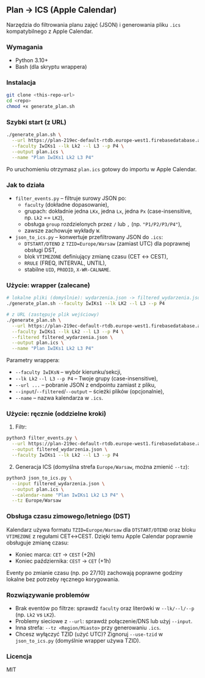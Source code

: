 ## Plan → ICS (Apple Calendar)

Narzędzia do filtrowania planu zajęć (JSON) i generowania pliku `.ics` kompatybilnego z Apple Calendar.

### Wymagania
- Python 3.10+
- Bash (dla skryptu wrappera)

### Instalacja
```bash
git clone <this-repo-url>
cd <repo>
chmod +x generate_plan.sh
```

### Szybki start (z URL)
```bash
./generate_plan.sh \
  --url https://plan-219ec-default-rtdb.europe-west1.firebasedatabase.app/wydarzenia.json \
  --faculty IwIKs1 --lk Lk2 --l L3 --p P4 \
  --output plan.ics \
  --name "Plan IwIKs1 Lk2 L3 P4"
```

Po uruchomieniu otrzymasz `plan.ics` gotowy do importu w Apple Calendar.

### Jak to działa
- `filter_events.py` – filtruje surowy JSON po:
  - `faculty` (dokładne dopasowanie),
  - grupach: dokładnie jedna `LKx`, jedna `Lx`, jedna `Px` (case-insensitive, np. `Lk2` == `LK2`),
  - obsługa `group` rozdzielonych przez `/` lub `,` (np. `"P1/P2/P3/P4"`),
  - zawsze zachowuje wykłady `W`.
- `json_to_ics.py` – konwertuje przefiltrowany JSON do `.ics`:
  - `DTSTART/DTEND` z `TZID=Europe/Warsaw` (zamiast UTC) dla poprawnej obsługi DST,
  - blok `VTIMEZONE` definiujący zmianę czasu (CET ↔ CEST),
  - `RRULE` (FREQ, INTERVAL, UNTIL),
  - stabilne `UID`, `PRODID`, `X-WR-CALNAME`.

### Użycie: wrapper (zalecane)
```bash
# lokalne pliki (domyślnie): wydarzenia.json -> filtered_wydarzenia.json -> plan.ics
./generate_plan.sh --faculty IwIKs1 --lk LK2 --l L3 --p P4

# z URL (zastępuje plik wejściowy)
./generate_plan.sh \
  --url https://plan-219ec-default-rtdb.europe-west1.firebasedatabase.app/wydarzenia.json \
  --faculty IwIKs1 --lk Lk2 --l L3 --p P4 \
  --filtered filtered_wydarzenia.json \
  --output plan.ics \
  --name "Plan IwIKs1 Lk2 L3 P4"
```

Parametry wrappera:
- `--faculty IwIKsN` – wybór kierunku/sekcji,
- `--lk Lk2` `--l L3` `--p P4` – Twoje grupy (case-insensitive),
- `--url ...` – pobranie JSON z endpointu zamiast z pliku,
- `--input`/`--filtered`/`--output` – ścieżki plików (opcjonalnie),
- `--name` – nazwa kalendarza w `.ics`.

### Użycie: ręcznie (oddzielne kroki)
1) Filtr:
```bash
python3 filter_events.py \
  --url https://plan-219ec-default-rtdb.europe-west1.firebasedatabase.app/wydarzenia.json \
  --output filtered_wydarzenia.json \
  --faculty IwIKs1 --lk Lk2 --l L3 --p P4
```
2) Generacja ICS (domyślna strefa `Europe/Warsaw`, można zmienić `--tz`):
```bash
python3 json_to_ics.py \
  --input filtered_wydarzenia.json \
  --output plan.ics \
  --calendar-name "Plan IwIKs1 Lk2 L3 P4" \
  --tz Europe/Warsaw
```

### Obsługa czasu zimowego/letniego (DST)
Kalendarz używa formatu `TZID=Europe/Warsaw` dla `DTSTART/DTEND` oraz bloku `VTIMEZONE` z regułami CET↔CEST. Dzięki temu Apple Calendar poprawnie obsługuje zmianę czasu:
- Koniec marca: `CET` → `CEST` (+2h)
- Koniec października: `CEST` → `CET` (+1h)

Eventy po zmianie czasu (np. po 27/10) zachowają poprawne godziny lokalne bez potrzeby ręcznego korygowania.

### Rozwiązywanie problemów
- Brak eventów po filtrze: sprawdź `faculty` oraz literówki w `--lk/--l/--p` (np. `Lk2` vs `LK2`).
- Problemy sieciowe z `--url`: sprawdź połączenie/DNS lub użyj `--input`.
- Inna strefa: `--tz <Region/Miasto>` przy generowaniu `.ics`.
- Chcesz wyłączyć TZID (użyć UTC)? Zignoruj `--use-tzid` w `json_to_ics.py` (domyślnie wrapper używa TZID).

### Licencja
MIT


